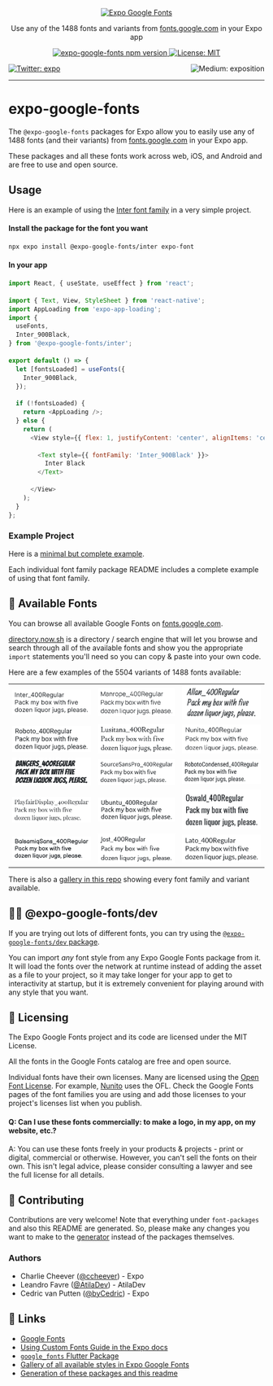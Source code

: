 <p align="center">
  <a href="https://github.com/expo/google-fonts">
    <img alt="Expo Google Fonts" src="./gifs/title.gif">
  </a>
</p>

<p align="center">Use any of the 1488 fonts and variants from <a href="https://fonts.google.com" target="_blank">fonts.google.com</a> in your Expo app</p>

<p align="center">
  <a aria-label="npm version" href="https://www.npmjs.com/org/expo-google-fonts" target="_blank">
    <img alt="expo-google-fonts npm version" src="https://flat.badgen.net/npm/v/@expo-google-fonts/dev" />
  </a>
  <a aria-label="Expo is free to use" href="https://github.com/expo/expo/blob/master/LICENSE" target="_blank">
    <img alt="License: MIT" src="https://flat.badgen.net/github/license/expo/google-fonts" target="_blank" />
  </a>
</p>

<p>
  <a aria-label="Follow @expo on Twitter" href="https://twitter.com/intent/follow?screen_name=expo" target="_blank">
    <img  alt="Twitter: expo" src="https://img.shields.io/twitter/follow/expo.svg?style=flat-square&label=Follow%20%40expo&logo=TWITTER&logoColor=FFFFFF&labelColor=00aced&logoWidth=15&color=lightgray" target="_blank" />
  </a>
  <a aria-label="Follow Expo on Medium" href="https://blog.expo.io">
    <img align="right" alt="Medium: exposition" src="https://img.shields.io/badge/Learn%20more%20on%20our%20blog-lightgray.svg?style=flat-square" target="_blank" />
  </a>
</p>
  
---

# expo-google-fonts

The `@expo-google-fonts` packages for Expo allow you to easily use 
any of 1488 fonts (and their variants) from 
[fonts.google.com](https://fonts.google.com) in your Expo app.

These packages and all these fonts work across web, iOS, and Android and 
are free to use and open source.

## Usage

Here is an example of using the [Inter font family](https://fonts.google.com/specimen/Inter) in a very simple project.

#### Install the package for the font you want

```sh
npx expo install @expo-google-fonts/inter expo-font
```

#### In your app

```js
import React, { useState, useEffect } from 'react';

import { Text, View, StyleSheet } from 'react-native';
import AppLoading from 'expo-app-loading';
import {
  useFonts,
  Inter_900Black,
} from '@expo-google-fonts/inter';

export default () => {
  let [fontsLoaded] = useFonts({
    Inter_900Black,
  });

  if (!fontsLoaded) {
    return <AppLoading />;
  } else {
    return (
      <View style={{ flex: 1, justifyContent: 'center', alignItems: 'center' }}>

        <Text style={{ fontFamily: 'Inter_900Black' }}>
          Inter Black
        </Text>

      </View>
    );
  }
};

```


### Example Project

Here is a [minimal but complete example](https://github.com/expo/google-fonts/tree/master/example).

Each individual font family package README includes a complete example of using that font family.

## 🔡 Available Fonts

You can browse all available Google Fonts on [fonts.google.com](https://fonts.google.com).

[directory.now.sh](https://directory.now.sh/) is a directory / search engine that will 
let you browse and search through all of the available fonts and show you the appropriate
`import` statements you'll need so you can copy & paste into your own code.

Here are a few examples of the 5504 variants of 1488 fonts available:


||||
|-|-|-|
|[![Inter](./font-packages/inter/Inter_400Regular.ttf.png)](https://github.com/expo/google-fonts/tree/master/font-packages/inter#readme)|[![Manrope](./font-packages/manrope/Manrope_400Regular.ttf.png)](https://github.com/expo/google-fonts/tree/master/font-packages/manrope#readme)|[![Allan](./font-packages/allan/Allan_400Regular.ttf.png)](https://github.com/expo/google-fonts/tree/master/font-packages/allan#readme)|
|[![Roboto](./font-packages/roboto/Roboto_400Regular.ttf.png)](https://github.com/expo/google-fonts/tree/master/font-packages/roboto#readme)|[![Lusitana](./font-packages/lusitana/Lusitana_400Regular.ttf.png)](https://github.com/expo/google-fonts/tree/master/font-packages/lusitana#readme)|[![Nunito](./font-packages/nunito/Nunito_400Regular.ttf.png)](https://github.com/expo/google-fonts/tree/master/font-packages/nunito#readme)|
|[![Bangers](./font-packages/bangers/Bangers_400Regular.ttf.png)](https://github.com/expo/google-fonts/tree/master/font-packages/bangers#readme)|[![SourceSansPro](./font-packages/source-sans-pro/SourceSansPro_400Regular.ttf.png)](https://github.com/expo/google-fonts/tree/master/font-packages/source-sans-pro#readme)|[![RobotoCondensed](./font-packages/roboto-condensed/RobotoCondensed_400Regular.ttf.png)](https://github.com/expo/google-fonts/tree/master/font-packages/roboto-condensed#readme)|
|[![PlayfairDisplay](./font-packages/playfair-display/PlayfairDisplay_400Regular.ttf.png)](https://github.com/expo/google-fonts/tree/master/font-packages/playfair-display#readme)|[![Ubuntu](./font-packages/ubuntu/Ubuntu_400Regular.ttf.png)](https://github.com/expo/google-fonts/tree/master/font-packages/ubuntu#readme)|[![Oswald](./font-packages/oswald/Oswald_400Regular.ttf.png)](https://github.com/expo/google-fonts/tree/master/font-packages/oswald#readme)|
|[![BalsamiqSans](./font-packages/balsamiq-sans/BalsamiqSans_400Regular.ttf.png)](https://github.com/expo/google-fonts/tree/master/font-packages/balsamiq-sans#readme)|[![Jost](./font-packages/jost/Jost_400Regular.ttf.png)](https://github.com/expo/google-fonts/tree/master/font-packages/jost#readme)|[![Lato](./font-packages/lato/Lato_400Regular.ttf.png)](https://github.com/expo/google-fonts/tree/master/font-packages/lato#readme)|


There is also a [gallery in this repo](./GALLERY.md#readme) showing every font family and variant available.

## 👩‍💻 @expo-google-fonts/dev


If you are trying out lots of different fonts, you can try using the [`@expo-google-fonts/dev` package](https://github.com/expo/google-fonts/tree/master/font-packages/dev#readme).

You can import *any* font style from any Expo Google Fonts package from it. It will load the fonts
over the network at runtime instead of adding the asset as a file to your project, so it may take longer
for your app to get to interactivity at startup, but it is extremely convenient
for playing around with any style that you want.

## 📖 Licensing

The Expo Google Fonts project and its code are licensed under the MIT License.

All the fonts in the Google Fonts catalog are free and open source.

Individual fonts have their own licenses. Many are licensed using the
[Open Font License](https://scripts.sil.org/cms/scripts/page.php?site_id=nrsi&id=OFL). 
For example, [Nunito](https://fonts.google.com/specimen/Nunito) uses the OFL. 
Check the Google Fonts pages of the font families you are using and add those licenses to
your project's licenses list when you publish.

#### Q: Can I use these fonts commercially: to make a logo, in my app, on my website, etc.?

A: You can use these fonts freely in your products & projects - print or digital, commercial or otherwise. However, you can't sell the fonts on their own. This isn't legal advice, please consider consulting a lawyer and see the full license for all details.

## 🤝 Contributing

Contributions are very welcome! Note that everything under `font-packages` and also this README are generated.
So, please make any changes you want to make to the [generator](https://github.com/expo/google-fonts/tree/master/packages/generator#readme) instead of the packages themselves.

### Authors 

- Charlie Cheever ([@ccheever](https://github.com/ccheever)) - Expo
- Leandro Favre ([@AtilaDev](https://github.com/AtilaDev)) - AtilaDev
- Cedric van Putten ([@byCedric](https://github.com/byCedric)) - Expo

## 🔗 Links

- [Google Fonts](https://fonts.google.com)
- [Using Custom Fonts Guide in the Expo docs](https://docs.expo.io/guides/using-custom-fonts/)
- [`google_fonts` Flutter Package](https://pub.dev/packages/google_fonts)
- [Gallery of all available styles in Expo Google Fonts](./GALLERY.md)
- [Generation of these packages and this readme](https://github.com/expo/google-fonts/tree/master/packages/generator#readme)


